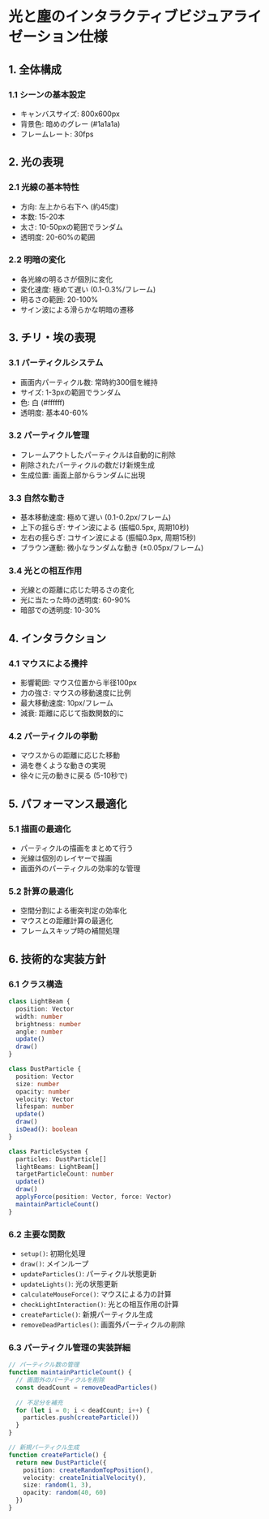 # 光と塵のインタラクティブビジュアライゼーション仕様

## 1. 全体構成

### 1.1 シーンの基本設定
- キャンバスサイズ: 800x600px
- 背景色: 暗めのグレー (#1a1a1a)
- フレームレート: 30fps

## 2. 光の表現

### 2.1 光線の基本特性
- 方向: 左上から右下へ (約45度)
- 本数: 15-20本
- 太さ: 10-50pxの範囲でランダム
- 透明度: 20-60%の範囲

### 2.2 明暗の変化
- 各光線の明るさが個別に変化
- 変化速度: 極めて遅い (0.1-0.3%/フレーム)
- 明るさの範囲: 20-100%
- サイン波による滑らかな明暗の遷移

## 3. チリ・埃の表現

### 3.1 パーティクルシステム
- 画面内パーティクル数: 常時約300個を維持
- サイズ: 1-3pxの範囲でランダム
- 色: 白 (#ffffff)
- 透明度: 基本40-60%

### 3.2 パーティクル管理
- フレームアウトしたパーティクルは自動的に削除
- 削除されたパーティクルの数だけ新規生成
- 生成位置: 画面上部からランダムに出現

### 3.3 自然な動き
- 基本移動速度: 極めて遅い (0.1-0.2px/フレーム)
- 上下の揺らぎ: サイン波による (振幅0.5px, 周期10秒)
- 左右の揺らぎ: コサイン波による (振幅0.3px, 周期15秒)
- ブラウン運動: 微小なランダムな動き (±0.05px/フレーム)

### 3.4 光との相互作用
- 光線との距離に応じた明るさの変化
- 光に当たった時の透明度: 60-90%
- 暗部での透明度: 10-30%

## 4. インタラクション

### 4.1 マウスによる攪拌
- 影響範囲: マウス位置から半径100px
- 力の強さ: マウスの移動速度に比例
- 最大移動速度: 10px/フレーム
- 減衰: 距離に応じて指数関数的に

### 4.2 パーティクルの挙動
- マウスからの距離に応じた移動
- 渦を巻くような動きの実現
- 徐々に元の動きに戻る (5-10秒で)

## 5. パフォーマンス最適化

### 5.1 描画の最適化
- パーティクルの描画をまとめて行う
- 光線は個別のレイヤーで描画
- 画面外のパーティクルの効率的な管理

### 5.2 計算の最適化
- 空間分割による衝突判定の効率化
- マウスとの距離計算の最適化
- フレームスキップ時の補間処理

## 6. 技術的な実装方針

### 6.1 クラス構造
```typescript
class LightBeam {
  position: Vector
  width: number
  brightness: number
  angle: number
  update()
  draw()
}

class DustParticle {
  position: Vector
  size: number
  opacity: number
  velocity: Vector
  lifespan: number
  update()
  draw()
  isDead(): boolean
}

class ParticleSystem {
  particles: DustParticle[]
  lightBeams: LightBeam[]
  targetParticleCount: number
  update()
  draw()
  applyForce(position: Vector, force: Vector)
  maintainParticleCount()
}
```

### 6.2 主要な関数
- `setup()`: 初期化処理
- `draw()`: メインループ
- `updateParticles()`: パーティクル状態更新
- `updateLights()`: 光の状態更新
- `calculateMouseForce()`: マウスによる力の計算
- `checkLightInteraction()`: 光との相互作用の計算
- `createParticle()`: 新規パーティクル生成
- `removeDeadParticles()`: 画面外パーティクルの削除

### 6.3 パーティクル管理の実装詳細
```typescript
// パーティクル数の管理
function maintainParticleCount() {
  // 画面外のパーティクルを削除
  const deadCount = removeDeadParticles()
  
  // 不足分を補充
  for (let i = 0; i < deadCount; i++) {
    particles.push(createParticle())
  }
}

// 新規パーティクル生成
function createParticle() {
  return new DustParticle({
    position: createRandomTopPosition(),
    velocity: createInitialVelocity(),
    size: random(1, 3),
    opacity: random(40, 60)
  })
}